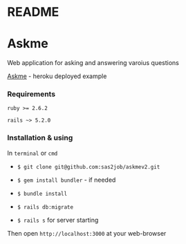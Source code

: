 # README

# Askme

Web application for asking and answering varoius questions

[Askme](https://askmev2.herokuapp.com) - heroku deployed example

### Requirements

`ruby >= 2.6.2`

`rails ~> 5.2.0`

### Installation & using

In `terminal` or `cmd`

- `$ git clone git@github.com:sas2job/askmev2.git`

- `$ gem install bundler` - if needed

- `$ bundle install`

- `$ rails db:migrate`

- `$ rails s` for server starting

Then open `http://localhost:3000` at your web-browser
